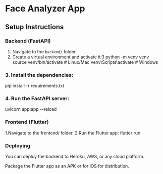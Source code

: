 #  Face Analyzer App

## Setup Instructions

### Backend (FastAPI)
1. Navigate to the `backend/` folder.
2. Create a virtual environment and activate it:3
   python -m venv venv
   source venv/bin/activate  # Linux/Mac
   venv\Scripts\activate  # Windows
### 3. Install the dependencies:
pip install -r requirements.txt
### 4. Run the FastAPI server:
uvicorn app:app --reload
### Frontend (Flutter)
1.Navigate to the frontend/ folder.
2.Run the Flutter app:
flutter run

### Deploying
You can deploy the backend to Heroku, AWS, or any cloud platform.

Package the Flutter app as an APK or for iOS for distribution.

